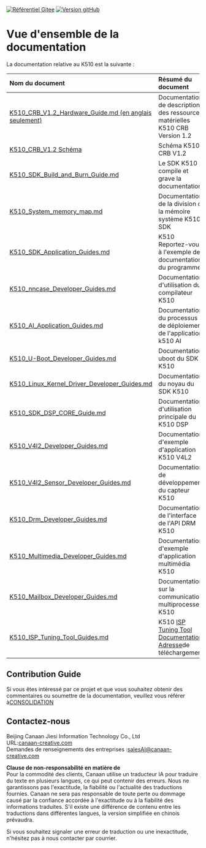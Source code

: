 [![Référentiel Gitee](https://img.shields.io/badge/gitee-repository-blue?logo=gitee&style=plastic)](https://gitee.com/kendryte/k510_docs)
 [![Version gitHub](https://img.shields.io/github/v/release/kendryte/k510_docs?color=brightgreen&display_name=tag&logo=github&style=plastic)](https://github.com/kendryte/k510_docs/releases)

# Vue d'ensemble de la documentation

La documentation relative au K510 est la suivante :

| Nom du document | Résumé du document |
| :-- | :-- |
| [K510_CRB_V1.2_Hardware_Guide.md (en anglais seulement)](K510_CRB_V1.2_Hardware_Guide.md) | Documentation de description des ressources matérielles K510 CRB Version 1.2 |
| [K510_CRB_V1.2 Schéma](https://github.com/kendryte/k510_docs/releases/download/v1.5/K510_CRB_Schematic.zip) | Schéma K510 CRB V1.2|
| [K510_SDK_Build_and_Burn_Guide.md](K510_SDK_Build_and_Burn_Guide.md) | Le SDK K510 compile et grave la documentation |
| [K510_System_memory_map.md](K510_System_memory_map.md) | Documentation de la division de la mémoire système K510 SDK |
| [K510_SDK_Application_Guides.md](K510_SDK_Application_Guides.md) | K510 Reportez-vous à l'exemple de documentation du programme |
| [K510_nncase_Developer_Guides.md](K510_nncase_Developer_Guides.md) | Documentation d'utilisation du compilateur K510 |
| [K510_AI_Application_Guides.md](K510_AI_Application_Guides.md) | Documentation du processus de déploiement de l'application k510 AI |
| [K510_U-Boot_Developer_Guides.md](K510_U-Boot_Developer_Guides.md) | Documentation uboot du SDK K510 |
| [K510_Linux_Kernel_Driver_Developer_Guides.md](K510_Linux_Kernel_Driver_Developer_Guides.md) | Documentation du noyau du SDK K510 |
| [K510_SDK_DSP_CORE_Guide.md](K510_SDK_DSP_CORE_Guide.md) | Documentation d'utilisation principale du K510 DSP |
| [K510_V4l2_Developer_Guides.md](K510_V4l2_Developer_Guides.md) | Documentation d'exemple d'application K510 V4L2 |
| [K510_V4l2_Sensor_Developer_Guides.md](K510_V4l2_Sensor_Developer_Guides.md) | Documentation de développement du capteur K510 |
| [K510_Drm_Developer_Guides.md](K510_Drm_Developer_Guides.md) | Documentation de l'interface de l'API DRM K510 |
| [K510_Multimedia_Developer_Guides.md](K510_Multimedia_Developer_Guides.md) | Documentation d'exemple d'application multimédia K510 |
| [K510_Mailbox_Developer_Guides.md](K510_Mailbox_Developer_Guides.md) | Documentation sur la communication multiprocesseur K510 |
| [K510_ISP_Tuning_Tool_Guides.md](K510_ISP_Tuning_Tool_Guides.md) |K510   [ISP Tuning Tool Documentation Adresse](https://github.com/kendryte/k510_isp_tuning_tool/releases)de téléchargement|

## Contribution Guide

Si vous êtes intéressé par ce projet et que vous souhaitez obtenir des commentaires ou soumettre de la documentation, veuillez vous référer à[CONSOLIDATION](.github/CONTRIBUTING.md)

## Contactez-nous

Beijing Canaan Jiesi Information Technology Co., Ltd  
URL:[canaan-creative.com](https://canaan-creative.com/)  
Demandes de renseignements des entreprises :[salesAI@canaan-creative.com](mailto:salesAI@canaan-creative.com)

**Clause de non-responsabilité en matière de**  
Pour la commodité des clients, Canaan utilise un traducteur IA pour traduire du texte en plusieurs langues, ce qui peut contenir des erreurs. Nous ne garantissons pas l'exactitude, la fiabilité ou l'actualité des traductions fournies. Canaan ne sera pas responsable de toute perte ou dommage causé par la confiance accordée à l'exactitude ou à la fiabilité des informations traduites. S'il existe une différence de contenu entre les traductions dans différentes langues, la version simplifiée en chinois prévaudra.

Si vous souhaitez signaler une erreur de traduction ou une inexactitude, n'hésitez pas à nous contacter par courrier.
